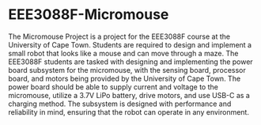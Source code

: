 # EEE3088F-Micromouse

The Micromouse Project is a project for the EEE3088F course at the University of Cape Town. Students are required to design and implement a small robot that looks like a mouse and can move through a maze. The EEE3088F students are tasked with designing and implementing the power board subsystem for the micromouse, with the sensing board, processor board, and motors being provided by the University of Cape Town. The power board should be able to supply current and voltage to the micromouse, utilize a 3.7V LiPo battery, drive motors, and use USB-C as a charging method. The subsystem is designed with performance and reliability in mind, ensuring that the robot can operate in any environment.


